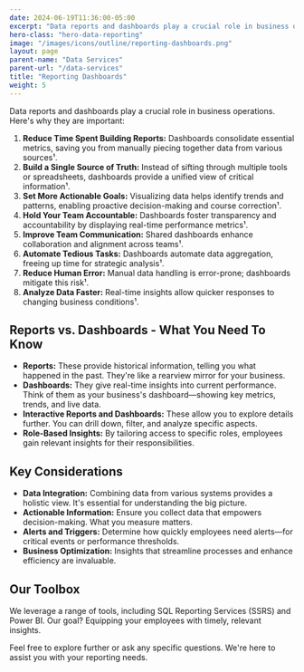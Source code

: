 ```yaml
---
date: 2024-06-19T11:36:00-05:00
excerpt: "Data reports and dashboards play a crucial role in business operations. We'll tell you what you need to know to help you make informed decisions"
hero-class: "hero-data-reporting"
image: "/images/icons/outline/reporting-dashboards.png"
layout: page
parent-name: "Data Services"
parent-url: "/data-services"
title: "Reporting Dashboards"
weight: 5
---
```


Data reports and dashboards play a crucial role in business operations. Here's why they are important:

1. **Reduce Time Spent Building Reports:** Dashboards consolidate essential metrics, saving you from manually piecing together data from various sources¹.
2. **Build a Single Source of Truth:** Instead of sifting through multiple tools or spreadsheets, dashboards provide a unified view of critical information¹.
3. **Set More Actionable Goals:** Visualizing data helps identify trends and patterns, enabling proactive decision-making and course correction¹.
4. **Hold Your Team Accountable:** Dashboards foster transparency and accountability by displaying real-time performance metrics¹.
5. **Improve Team Communication:** Shared dashboards enhance collaboration and alignment across teams¹.
6. **Automate Tedious Tasks:** Dashboards automate data aggregation, freeing up time for strategic analysis¹.
7. **Reduce Human Error:** Manual data handling is error-prone; dashboards mitigate this risk¹.
8. **Analyze Data Faster:** Real-time insights allow quicker responses to changing business conditions¹.

## Reports vs. Dashboards - What You Need To Know

   - **Reports:** These provide historical information, telling you what happened in the past. They're like a rearview mirror for your business.
   - **Dashboards:** They give real-time insights into current performance. Think of them as your business's dashboard—showing key metrics, trends, and live data.
   - **Interactive Reports and Dashboards:** These allow you to explore details further. You can drill down, filter, and analyze specific aspects.
   - **Role-Based Insights:** By tailoring access to specific roles, employees gain relevant insights for their responsibilities.

## Key Considerations

   - **Data Integration:** Combining data from various systems provides a holistic view. It's essential for understanding the big picture.
   - **Actionable Information:** Ensure you collect data that empowers decision-making. What you measure matters.
   - **Alerts and Triggers:** Determine how quickly employees need alerts—for critical events or performance thresholds.
   - **Business Optimization:** Insights that streamline processes and enhance efficiency are invaluable.

## Our Toolbox

We leverage a range of tools, including SQL Reporting Services (SSRS) and Power BI. Our goal? Equipping your employees with timely, relevant insights.

Feel free to explore further or ask any specific questions. We're here to assist you with your reporting needs.